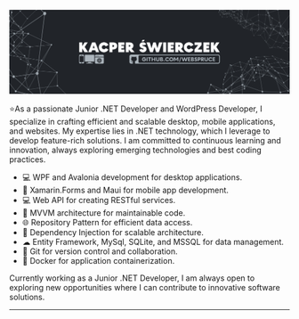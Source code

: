 ![.NET Desktop and Mobile application](https://github.com/WebSpruce/WebSpruce/blob/main/linkedin_banner.jpg?raw=true)

⭐As a passionate Junior .NET Developer and WordPress Developer, I specialize in crafting efficient and scalable desktop, mobile applications, and websites. My expertise lies in .NET technology, which I leverage to develop feature-rich solutions. I am committed to continuous learning and innovation, always exploring emerging technologies and best coding practices.

- 💻 WPF and Avalonia development for desktop applications.
- 📱 Xamarin.Forms and Maui for mobile app development.
- 💻 Web API for creating RESTful services.
- 🧰 MVVM architecture for maintainable code.
- 🌐 Repository Pattern for efficient data access.
- 🔄 Dependency Injection for scalable architecture.
- ☁ Entity Framework, MySql, SQLite, and MSSQL for data management.
- 🔧 Git for version control and collaboration.
- 🐳 Docker for application containerization.

Currently working as a Junior .NET Developer, I am always open to exploring new opportunities where I can contribute to innovative software solutions.
<hr>
